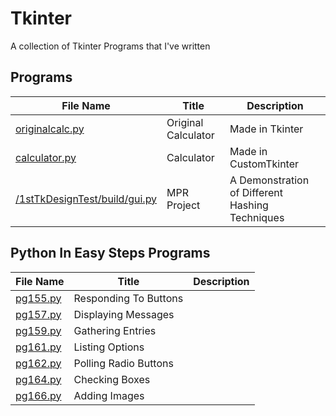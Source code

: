 # Tkinter
A collection of Tkinter Programs that I've written

## Programs

| File Name                                                     | Title               | Description                                     |
|---------------------------------------------------------------|---------------------|-------------------------------------------------|
| [originalcalc.py](originalcalc.py)                            | Original Calculator | Made in Tkinter                                 |
| [calculator.py](calculator.py)                                | Calculator          | Made in CustomTkinter                           |
| [/1stTkDesignTest/build/gui.py](/1stTkDesignTest/build/gui.py) | MPR Project         | A Demonstration of Different Hashing Techniques |

## Python In Easy Steps Programs

| File Name | Title                 | Description |
|-----------|-----------------------|-------------|
| [pg155.py](pg155.py)  | Responding To Buttons |             |
| [pg157.py](pg157.py)  | Displaying Messages   |             |
| [pg159.py](pg159.py)  | Gathering Entries     |             |
| [pg161.py](pg161.py)  | Listing Options       |             |
| [pg162.py](pg162.py)  | Polling Radio Buttons |             |
| [pg164.py](pg164.py)  | Checking Boxes        |             |
| [pg166.py](pg166.py)  | Adding Images         |             |
